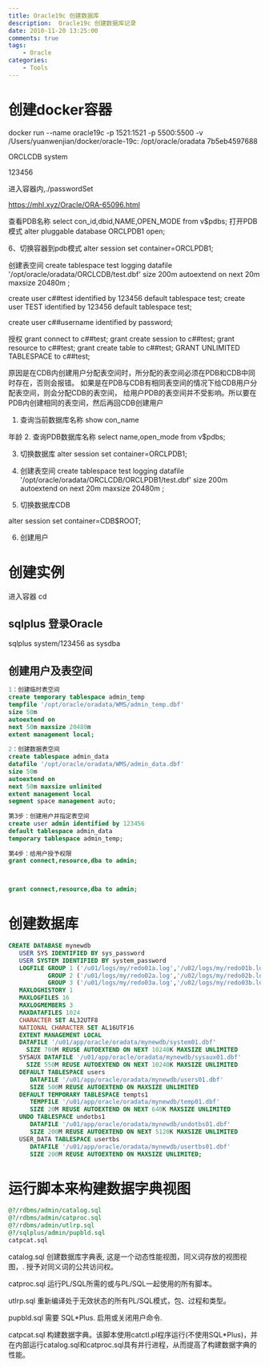 ```yaml
---
title: Oracle19c 创建数据库
description:  Oracle19c 创建数据库记录
date: 2010-11-20 13:25:00
comments: true
tags: 
    - Oracle
categories:
    - Tools
---
```

# 创建docker容器
docker run --name oracle19c -p 1521:1521 -p 5500:5500 -v /Users/yuanwenjian/docker/oracle-19c: /opt/oracle/oradata 7b5eb4597688

ORCLCDB
system

123456

进入容器内,./passwordSet

https://mhl.xyz/Oracle/ORA-65096.html

查看PDB名称
select con_id,dbid,NAME,OPEN_MODE from v$pdbs;
打开PDB模式
alter pluggable database ORCLPDB1 open;


6、切换容器到pdb模式
alter session set container=ORCLPDB1;

创建表空间
create tablespace test  logging  datafile '/opt/oracle/oradata/ORCLCDB/test.dbf' size 200m  autoextend on  next 20m maxsize 20480m   ;


create user c##test identified by 123456  default tablespace test;
create user TEST identified by 123456  default tablespace test;

create user c##username identified by password;

授权
grant connect to c##test;
grant create session to c##test;
grant resource to c##test;
grant create table to c##test;
GRANT UNLIMITED TABLESPACE to  c##test;

原因是在CDB内创建用户分配表空间时，所分配的表空间必须在PDB和CDB中同时存在，否则会报错。
如果是在PDB与CDB有相同表空间的情况下给CDB用户分配表空间，则会分配CDB的表空间，
给用户PDB的表空间并不受影响。所以要在PDB内创建相同的表空间，然后再回CDB创建用户
1. 查询当前数据库名称
show con_name

年龄
2. 查询PDB数据库名称
select name,open_mode from v$pdbs;

3. 切换数据库
alter session set container=ORCLPDB1;

4. 创建表空间
create tablespace test  logging  datafile '/opt/oracle/oradata/ORCLCDB/ORCLPDB1/test.dbf' size 200m  autoextend on  next 20m maxsize 20480m   ;



5. 切换数据库CDB

alter session set container=CDB$ROOT;

6. 创建用户

# 创建实例

进入容器
cd 

## sqlplus 登录Oracle

sqlplus system/123456 as sysdba

## 创建用户及表空间
```sql
1：创建临时表空间
create temporary tablespace admin_temp  
tempfile '/opt/oracle/oradata/WMS/admin_temp.dbf' 
size 50m  
autoextend on  
next 50m maxsize 20480m  
extent management local;  
 
2：创建数据表空间
create tablespace admin_data   
datafile '/opt/oracle/oradata/WMS/admin_data.dbf' 
size 50m  
autoextend on  
next 50m maxsize unlimited  
extent management local
segment space management auto;
 
第3步：创建用户并指定表空间
create user admin identified by 123456 
default tablespace admin_data  
temporary tablespace admin_temp;  
 
第4步：给用户授予权限
grant connect,resource,dba to admin;



grant connect,resource,dba to admin;
```


# 创建数据库
```sql
CREATE DATABASE mynewdb
   USER SYS IDENTIFIED BY sys_password
   USER SYSTEM IDENTIFIED BY system_password
   LOGFILE GROUP 1 ('/u01/logs/my/redo01a.log','/u02/logs/my/redo01b.log') SIZE 100M BLOCKSIZE 512,
           GROUP 2 ('/u01/logs/my/redo02a.log','/u02/logs/my/redo02b.log') SIZE 100M BLOCKSIZE 512,
           GROUP 3 ('/u01/logs/my/redo03a.log','/u02/logs/my/redo03b.log') SIZE 100M BLOCKSIZE 512
   MAXLOGHISTORY 1
   MAXLOGFILES 16
   MAXLOGMEMBERS 3
   MAXDATAFILES 1024
   CHARACTER SET AL32UTF8
   NATIONAL CHARACTER SET AL16UTF16
   EXTENT MANAGEMENT LOCAL
   DATAFILE '/u01/app/oracle/oradata/mynewdb/system01.dbf'
     SIZE 700M REUSE AUTOEXTEND ON NEXT 10240K MAXSIZE UNLIMITED
   SYSAUX DATAFILE '/u01/app/oracle/oradata/mynewdb/sysaux01.dbf'
     SIZE 550M REUSE AUTOEXTEND ON NEXT 10240K MAXSIZE UNLIMITED
   DEFAULT TABLESPACE users
      DATAFILE '/u01/app/oracle/oradata/mynewdb/users01.dbf'
      SIZE 500M REUSE AUTOEXTEND ON MAXSIZE UNLIMITED
   DEFAULT TEMPORARY TABLESPACE tempts1
      TEMPFILE '/u01/app/oracle/oradata/mynewdb/temp01.dbf'
      SIZE 20M REUSE AUTOEXTEND ON NEXT 640K MAXSIZE UNLIMITED
   UNDO TABLESPACE undotbs1
      DATAFILE '/u01/app/oracle/oradata/mynewdb/undotbs01.dbf'
      SIZE 200M REUSE AUTOEXTEND ON NEXT 5120K MAXSIZE UNLIMITED
   USER_DATA TABLESPACE usertbs
      DATAFILE '/u01/app/oracle/oradata/mynewdb/usertbs01.dbf'
      SIZE 200M REUSE AUTOEXTEND ON MAXSIZE UNLIMITED;
```

# 运行脚本来构建数据字典视图

```sql
@?/rdbms/admin/catalog.sql
@?/rdbms/admin/catproc.sql
@?/rdbms/admin/utlrp.sql
@?/sqlplus/admin/pupbld.sql
catpcat.sql
```

catalog.sql
创建数据库字典表, 这是一个动态性能视图，同义词存放的视图视图，. 授予对同义词的公共访问权。

catproc.sql
运行PL/SQL所需的或与PL/SQL一起使用的所有脚本。

utlrp.sql
重新编译处于无效状态的所有PL/SQL模式，包、过程和类型。

pupbld.sql
需要 SQL*Plus. 启用或关闭用户命令.

catpcat.sql
构建数据字典。该脚本使用catctl.pl程序运行(不使用SQL*Plus)，并在内部运行catalog.sql和catproc.sql具有并行进程，从而提高了构建数据字典的性能。

